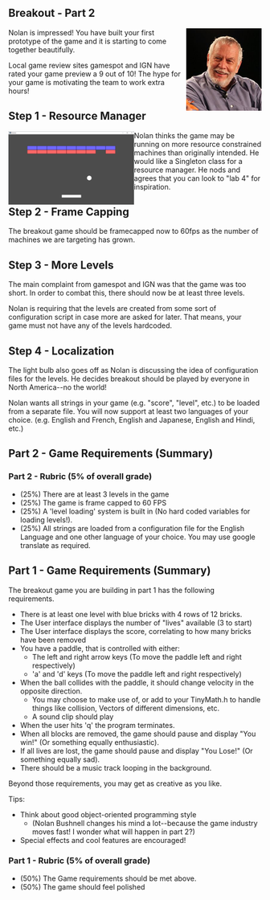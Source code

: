 ## Breakout - Part 2

<img align="right" width="150px" src="./../Media/Nolan_Bushnell_2013.jpg">
Nolan is impressed! You have built your first prototype of the game and it is starting to come together beautifully.

Local game review sites gamespot and IGN have rated your game preview a 9 out of 10! The hype for your game is motivating the team to work extra hours!



## Step 1 - Resource Manager
<img align="left" width="250px" src="./../Media/breakout.png">
Nolan thinks the game may be running on more resource constrained machines than originally intended. He would like a Singleton class for a resource manager. He nods and agrees that you can look to "lab 4" for inspiration.

## Step 2 - Frame Capping
The breakout game should be framecapped now to 60fps as the number of machines we are targeting has grown.

## Step 3 - More Levels
The main complaint from gamespot and IGN was that the game was too short. In order to combat this, there should now be at least three levels.

Nolan is requiring that the levels are created from some sort of configuration script in case more are asked for later. That means, your game must not have any of the levels hardcoded.

## Step 4 - Localization
The light bulb also goes off as Nolan is discussing the idea of configuration files for the levels. He decides breakout should be played by everyone in North America--no the world!

Nolan wants all strings in your game (e.g. "score", "level", etc.) to be loaded from a separate file. You will now support at least two languages of your choice. (e.g. English and French, English and Japanese, English and Hindi, etc.)

## Part 2 - Game Requirements (Summary)

### Part 2 - Rubric (5% of overall grade)

* (25%) There are at least 3 levels in the game
* (25%) The game is frame capped to 60 FPS
* (25%) A 'level loading' system is built in (No hard coded variables for loading levels!).
* (25%) All strings are loaded from a configuration file for the English Language and one other language of your choice. You may use google translate as required.

## Part 1 - Game Requirements (Summary)

The breakout game you are building in part 1 has the following requirements.

- There is at least one level with blue bricks with 4 rows of 12 bricks.
- The User interface displays the number of "lives" available (3 to start)
- The User interface displays the score, correlating to how many bricks have been removed
- You have a paddle, that is controlled with either:
  - The left and right arrow keys (To move the paddle left and right respectively)
  - 'a' and 'd' keys  (To move the paddle left and right respectively)
- When the ball collides with the paddle, it should change velocity in the opposite direction.
  - You may choose to make use of, or add to your TinyMath.h to handle things like collision, Vectors of different dimensions, etc.
  - A sound clip should play
- When the user hits 'q' the program terminates.
- When all blocks are removed, the game should pause and display "You win!" (Or something equally enthusiastic).
- If all lives are lost, the game should pause and display "You Lose!" (Or something equally sad).
- There should be a music track looping in the background.

Beyond those requirements, you may get as creative as you like.

Tips:
* Think about good object-oriented programming style
  * (Nolan Bushnell changes his mind a lot--because the game industry moves fast! I wonder what will happen in part 2?)
* Special effects and cool features are encouraged!

### Part 1 - Rubric (5% of overall grade)

* (50%) The Game requirements should be met above.
* (50%) The game should feel polished
